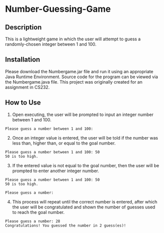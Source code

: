 # Number-Guessing-Game

## Description

This is a lightweight game in which the user will attempt to guess a randomly-chosen integer between 1 and 100. 

## Installation

Please download the Numbergame.jar file and run it using an appropriate Java Runtime Environment. Source code for the program can be viewed via the Numbergame.java file. This project was originally created for an assignment in CS232.

## How to Use

1. Open executing, the user will be prompted to input an integer number between 1 and 100.
```
Please guess a number between 1 and 100: 
```
2. Once an integer value is entered, the user will be told if the number was less than, higher than, or equal to the goal number.
```
Please guess a number between 1 and 100: 50
50 is too high.
```
3. If the entered value is not equal to the goal number, then the user will be prompted to enter another integer number.
```
Please guess a number between 1 and 100: 50
50 is too high.

Please guess a number:
```
4. This process will repeat until the correct number is entered, after which the user will be congratulated and shown the number of guesses used to reach the goal number.
```
Please guess a number: 28
Congratulations! You guessed the number in 2 guess(es)!
```
